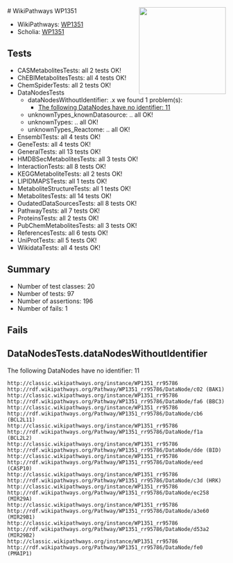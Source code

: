 <img style="float: right; width: 200px" src="https://upload.wikimedia.org/wikipedia/commons/thumb/8/83/Wplogo_with_text_500.png/640px-Wplogo_with_text_500.png" />
# WikiPathways WP1351

* WikiPathways: [WP1351](https://wikipathways.org/pathways/WP1351)
* Scholia: [WP1351](https://scholia.toolforge.org/wikipathways/WP1351)
## Tests
* CASMetabolitesTests: all 2 tests OK!
* ChEBIMetabolitesTests: all 4 tests OK!
* ChemSpiderTests: all 2 tests OK!
* DataNodesTests
    * dataNodesWithoutIdentifier: .x we found 1 problem(s):
        * [The following DataNodes have no identifier: 11](#8792c491)
    * unknownTypes_knownDatasource: .. all OK!
    * unknownTypes: .. all OK!
    * unknownTypes_Reactome: .. all OK!
* EnsemblTests: all 4 tests OK!
* GeneTests: all 4 tests OK!
* GeneralTests: all 13 tests OK!
* HMDBSecMetabolitesTests: all 3 tests OK!
* InteractionTests: all 8 tests OK!
* KEGGMetaboliteTests: all 2 tests OK!
* LIPIDMAPSTests: all 1 tests OK!
* MetaboliteStructureTests: all 1 tests OK!
* MetabolitesTests: all 14 tests OK!
* OudatedDataSourcesTests: all 8 tests OK!
* PathwayTests: all 7 tests OK!
* ProteinsTests: all 2 tests OK!
* PubChemMetabolitesTests: all 3 tests OK!
* ReferencesTests: all 6 tests OK!
* UniProtTests: all 5 tests OK!
* WikidataTests: all 4 tests OK!


## Summary

* Number of test classes: 20
* Number of tests: 97
* Number of assertions: 196
* Number of fails: 1

## Fails

<a name="8792c491" />

## DataNodesTests.dataNodesWithoutIdentifier

The following DataNodes have no identifier: 11
```
http://classic.wikipathways.org/instance/WP1351_rr95786 http://rdf.wikipathways.org/Pathway/WP1351_rr95786/DataNode/c02 (BAK1)
http://classic.wikipathways.org/instance/WP1351_rr95786 http://rdf.wikipathways.org/Pathway/WP1351_rr95786/DataNode/fa6 (BBC3)
http://classic.wikipathways.org/instance/WP1351_rr95786 http://rdf.wikipathways.org/Pathway/WP1351_rr95786/DataNode/cb6 (BCL2L11)
http://classic.wikipathways.org/instance/WP1351_rr95786 http://rdf.wikipathways.org/Pathway/WP1351_rr95786/DataNode/f1a (BCL2L2)
http://classic.wikipathways.org/instance/WP1351_rr95786 http://rdf.wikipathways.org/Pathway/WP1351_rr95786/DataNode/dde (BID)
http://classic.wikipathways.org/instance/WP1351_rr95786 http://rdf.wikipathways.org/Pathway/WP1351_rr95786/DataNode/eed (CASP10)
http://classic.wikipathways.org/instance/WP1351_rr95786 http://rdf.wikipathways.org/Pathway/WP1351_rr95786/DataNode/c3d (HRK)
http://classic.wikipathways.org/instance/WP1351_rr95786 http://rdf.wikipathways.org/Pathway/WP1351_rr95786/DataNode/ec258 (MIR29A)
http://classic.wikipathways.org/instance/WP1351_rr95786 http://rdf.wikipathways.org/Pathway/WP1351_rr95786/DataNode/a3e60 (MIR29B1)
http://classic.wikipathways.org/instance/WP1351_rr95786 http://rdf.wikipathways.org/Pathway/WP1351_rr95786/DataNode/d53a2 (MIR29B2)
http://classic.wikipathways.org/instance/WP1351_rr95786 http://rdf.wikipathways.org/Pathway/WP1351_rr95786/DataNode/fe0 (PMAIP1)
```

